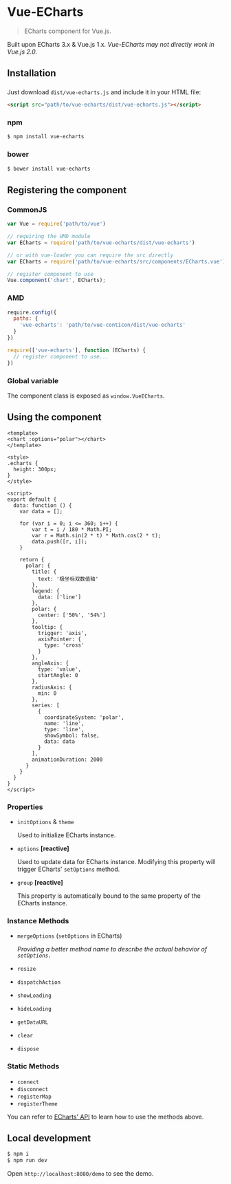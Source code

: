 # Vue-ECharts

> ECharts component for Vue.js.

Built upon ECharts 3.x & Vue.js 1.x.
*Vue-ECharts may not directly work in Vue.js 2.0.*

## Installation

### 

Just download `dist/vue-echarts.js` and include it in your HTML file:

```html
<script src="path/to/vue-echarts/dist/vue-echarts.js"></script>
```

### npm 

```bash
$ npm install vue-echarts
```

### bower

```bash
$ bower install vue-echarts
```

## Registering the component

### CommonJS

```js
var Vue = require('path/to/vue')

// requiring the UMD module
var ECharts = require('path/to/vue-echarts/dist/vue-echarts')

// or with vue-loader you can require the src directly
var ECharts = require('path/to/vue-echarts/src/components/ECharts.vue')

// register component to use
Vue.component('chart', ECharts);
```

### AMD

```js
require.config({
  paths: {
    'vue-echarts': 'path/to/vue-conticon/dist/vue-echarts'
  }
})

require(['vue-echarts'], function (ECharts) {
  // register component to use...
})
```

### Global variable

The component class is exposed as `window.VueECharts`.

## Using the component

```vue
<template>
<chart :options="polar"></chart>
</template>

<style>
.echarts {
  height: 300px;
}
</style>

<script>
export default {
  data: function () {
    var data = [];

    for (var i = 0; i <= 360; i++) {
        var t = i / 180 * Math.PI;
        var r = Math.sin(2 * t) * Math.cos(2 * t);
        data.push([r, i]);
    }

    return {
      polar: {
        title: {
          text: '极坐标双数值轴'
        },
        legend: {
          data: ['line']
        },
        polar: {
          center: ['50%', '54%']
        },
        tooltip: {
          trigger: 'axis',
          axisPointer: {
            type: 'cross'
          }
        },
        angleAxis: {
          type: 'value',
          startAngle: 0
        },
        radiusAxis: {
          min: 0
        },
        series: [
          {
            coordinateSystem: 'polar',
            name: 'line',
            type: 'line',
            showSymbol: false,
            data: data
          }
        ],
        animationDuration: 2000
      }
    }
  }
}
</script>
```

### Properties

* `initOptions` & `theme`

  Used to initialize ECharts instance.

* `options` **[reactive]**

  Used to update data for ECharts instance. Modifying this property will trigger ECharts' `setOptions` method.

* `group` **[reactive]**

  This property is automatically bound to the same property of the ECharts instance.

### Instance Methods

* `mergeOptions` (`setOptions` in ECharts)

  *Providing a better method name to describe the actual behavior of `setOptions.`*

* `resize`
* `dispatchAction`
* `showLoading`
* `hideLoading`
* `getDataURL`
* `clear`
* `dispose`

### Static Methods

* `connect`
* `disconnect`
* `registerMap`
* `registerTheme`

You can refer to [ECharts' API](http://echarts.baidu.com/api.html) to learn how to use the methods above.

## Local development

```bash
$ npm i
$ npm run dev
```

Open `http://localhost:8080/demo` to see the demo.
